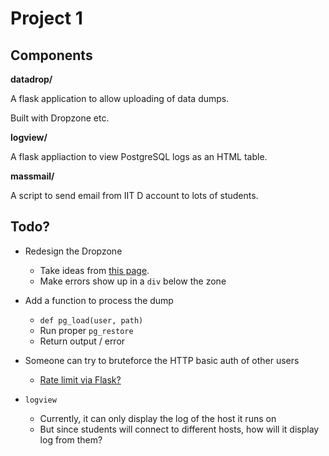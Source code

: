 
# Project 1

## Components

**datadrop/**

A flask application to allow uploading of data dumps.

Built with Dropzone etc.

**logview/**

A flask appliaction to view PostgreSQL logs as an HTML table.

**massmail/**

A script to send email from IIT D account to lots of students.

## Todo?

* Redesign the Dropzone
    - Take ideas from [this page](https://www.dropzonejs.com/bootstrap.html).
    - Make errors show up in a `div` below the zone

* Add a function to process the dump
    - `def pg_load(user, path)`
    - Run proper `pg_restore`
    - Return output / error

* Someone can try to bruteforce the HTTP basic auth of other users
    - [Rate limit via Flask?](https://flask-limiter.readthedocs.io/en/stable/)

* `logview`
    - Currently, it can only display the log of the host it runs on
    - But since students will connect to different hosts, how will it display log from them?
